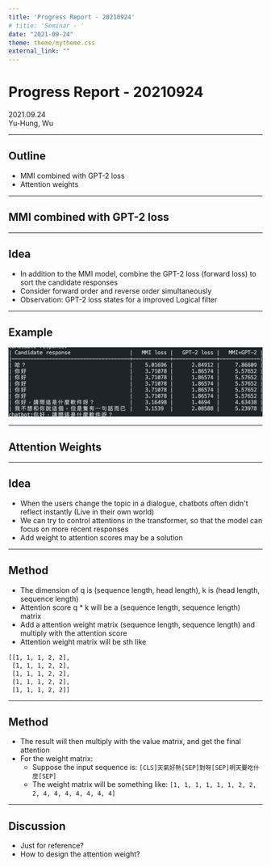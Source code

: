 ```yaml
---
title: 'Progress Report - 20210924'
# titie: 'Seminar - '
date: "2021-09-24"
theme: theme/mytheme.css
external_link: ""
---
```


# Progress Report - 20210924 <!-- .element: class="title" -->

<div class="title-name">
2021.09.24 <br>
Yu-Hung, Wu
</div>

---

## Outline

- MMI combined with GPT-2 loss
- Attention weights

---

## MMI combined with GPT-2 loss <!-- .element: class="section-title" -->

----

## Idea

- In addition to the MMI model, combine the GPT-2 loss (forward loss) to sort the candidate responses
- Consider forward order and reverse order simultaneously
- Observation: GPT-2 loss states for a improved Logical filter

----

## Example

![](attachments/2021-09-24-09-26-47.png) <!-- .element: class="img95" -->

---

## Attention Weights <!-- .element: class="section-title" -->

----

## Idea

- When the users change the topic in a dialogue, chatbots often didn't reflect instantly (Live in their own world)
- We can try to control attentions in the transformer, so that the model can focus on more recent responses
- Add weight to attention scores may be a solution

----

## Method

- The dimension of q is (sequence length, head length), k is (head length, sequence length)
- Attention score q * k will be a (sequence length, sequence length) matrix
- Add a attention weight matrix (sequence length, sequence length) and multiply with the attention score
- Attention weight matrix will be sth like
```
[[1, 1, 1, 2, 2],
 [1, 1, 1, 2, 2],
 [1, 1, 1, 2, 2],
 [1, 1, 1, 2, 2],
 [1, 1, 1, 2, 2]]
```

----

## Method

- The result will then multiply with the value matrix, and get the final attention
- For the weight matrix:
  - Suppose the input sequence is:
    ```[CLS]天氣好熱[SEP]對呀[SEP]明天要吃什麼[SEP]```
  - The weight matrix will be something like:
    ```[1, 1, 1, 1, 1, 1, 2, 2, 2, 4, 4, 4, 4, 4, 4, 4]```

----

## Discussion

- Just for reference?
- How to design the attention weight?
